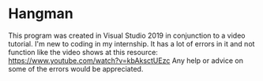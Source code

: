 # Hangman
This program was created in Visual Studio 2019 in conjunction to a video tutorial. I'm new to coding in my internship. It has a lot of errors in it and not function like the video shows at this resource: https://www.youtube.com/watch?v=kbAksctUEzc Any help or advice on some of the errors would be appreciated. 
